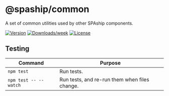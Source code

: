 # @spaship/common

A set of common utilities used by other SPAship components.

[![Version](https://img.shields.io/npm/v/@spaship/common.svg)](https://npmjs.org/package/@spaship/common)
[![Downloads/week](https://img.shields.io/npm/dw/@spaship/common.svg)](https://npmjs.org/package/@spaship/common)
[![License](https://img.shields.io/npm/l/@spaship/common.svg)](https://github.com/spaship/common/blob/master/package.json)

## Testing

| Command               | Purpose                                       |
| --------------------- | --------------------------------------------- |
| `npm test`            | Run tests.                                    |
| `npm test -- --watch` | Run tests, and re-run them when files change. |
